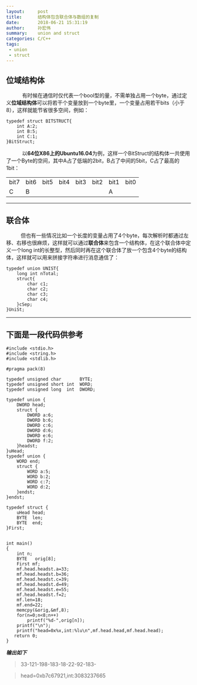 ```yaml
---
layout:     post
title:      结构体包含联合体与数组的复制
date:       2018-06-21 15:31:19
author:     孙宏伟
summary:    union and struct
categories: C/C++
tags:
 - union
 - struct
---
```


## 位域结构体

&ensp; &ensp; &ensp; &ensp; 有时候在通信时仅代表一个bool型的量，不需单独占用一个byte，通过定义**位域结构体**可以将若干个变量放到一个byte里，一个变量占用若干bits（小于8），这样就能节省很多空间，例如：

```
typedef struct BITSTRUCT{
    int A:2;
    int B:5;
    int C:1;
}BitStruct;
```
&ensp; &ensp; &ensp; &ensp; 以**64位X86上的Ubuntu16.04**为例，这样一个BitStruct的结构体一共使用了一个Byte的空间，其中A占了低端的2bit，B占了中间的5bit，C占了最高的1bit：
<table>
    <tr>
        <td>bit7</td> 
        <td>bit6</td> 
        <td>bit5</td> 
        <td>bit4</td> 
        <td>bit3</td> 
        <td>bit2</td> 
        <td>bit1</td> 
        <td>bit0</td>  
   </tr>
    <tr>
        <td colspan="1">C</td>
        <td colspan="5">B</td>    
        <td colspan="2">A</td>    
    </tr>
</table>

---

## 联合体

 &ensp; &ensp;&ensp; &ensp;  但也有一些情况比如一个长度的变量占用了4个byte，每次解析时都通过左移、右移也很麻烦，这样就可以通过**联合体**来包含一个结构体，在这个联合体中定义一个long int的长整型，然后同时再在这个联合体了放一个包含4个byte的结构体，这样就可以用来拼接字符串进行消息通信了：
     
```
typedef union UNIST{
    long int nTotal;
    struct{
        char c1;
        char c2;
        char c3;
        char c4;
    }cSep;
}UniSt;
```
---


## 下面是一段代码供参考

```
#include <stdio.h>
#include <string.h>
#include <stdlib.h>

#pragma pack(8)

typedef unsigned char       BYTE;
typedef unsigned short int  WORD;
typedef unsigned long  int  DWORD;

typedef union {
    DWORD head;
    struct {
        DWORD a:6;
        DWORD b:6;
        DWORD c:6;
        DWORD d:6;
        DWORD e:6;
        DWORD f:2;
    }headst;
}uHead;
typedef union {
    WORD end;
    struct {
        WORD a:5;
        WORD b:2;
        WORD c:7;
        WORD d:2;
    }endst;
}endst;

typedef struct {
    uHead head;
    BYTE  len;
    BYTE  end;
}First;


int main()
{
    int n;
    BYTE   orig[8];
    First mf;
    mf.head.headst.a=33;
    mf.head.headst.b=36;
    mf.head.headst.c=39;
    mf.head.headst.d=49;
    mf.head.headst.e=55;
    mf.head.headst.f=2;
    mf.len=18;
    mf.end=22;
    memcpy(&orig,&mf,8);
    for(n=0;n<8;n++)
        printf("%d-",orig[n]);
    printf("\n");
    printf("head=0x%x,int:%lu\n",mf.head.head,mf.head.head);
   return 0;
}
```


***输出如下***
> 33-121-198-183-18-22-92-183-

> head=0xb7c67921,int:3083237665


